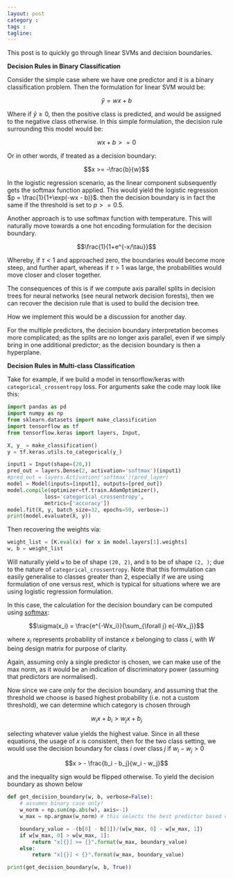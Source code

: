 ```yaml
---
layout: post
category : 
tags : 
tagline: 
---
```


This post is to quickly go through linear SVMs and decision boundaries. 

**Decision Rules in Binary Classification**

Consider the simple case where we have one predictor and it is a binary classification problem. Then the formulation for linear SVM would be:

$$\hat{y} = wx + b$$

Where if $\hat{y} \geq 0$, then the positive class is predicted, and would be assigned to the negative class otherwise. In this simple formulation, the decision rule surrounding this model would be:

$$wx + b >= 0$$

Or in other words, if treated as a decision boundary:

$$x >= -\frac{b}{w}$$

In the logistic regression scenario, as the linear component subsequently gets the softmax function applied. This would yield the logistic regression $p = \frac{1}{1+\exp(-wx - b)}$. then the decision boundary is in fact the same if the threshold is set to $p >= 0.5$. 

Another approach is to use softmax function with temperature. This will naturally move towards a one hot encoding formulation for the decision boundary.

$$\frac{1}{1+e^{-x/\tau}}$$

Whereby, if $\tau < 1$ and approached zero, the boundaries would become more steep, and further apart, whereas if $\tau > 1$ was large, the probabilities would move closer and closer together. 

The consequences of this is if we compute axis parallel splits in decision trees for neural networks (see neural network decision forests), then we can recover the decision rule that is used to build the decision tree. 

How we implement this would be a discussion for another day. 

For the multiple predictors, the decision boundary interpretation becomes more complicated; as the splits are no longer axis parallel, even if we simply bring in one additional predictor; as the decision boundary is then a hyperplane.

**Decision Rules in Multi-class Classification**

Take for example, if we build a model in tensorflow/keras with `categorical_crossentropy` loss. For arguments sake the code may look like this:

```py
import pandas as pd
import numpy as np
from sklearn.datasets import make_classification
import tensorflow as tf
from tensorflow.keras import layers, Input,

X, y_ = make_classification()
y = tf.keras.utils.to_categorical(y_)

input1 = Input(shape=(20,))
pred_out = layers.Dense(2, activation='softmax')(input1)
#pred_out = layers.Activation('softmax')(pred_layer)
model = Model(inputs=[input1], outputs=[pred_out])
model.compile(optimizer=tf.train.AdamOptimizer(),
            loss='categorical_crossentropy',
            metrics=['accuracy'])
model.fit(X, y, batch_size=32, epochs=50, verbose=1)
print(model.evaluate(X, y))
```

Then recovering the weights via:

```py
weight_list = [K.eval(x) for x in model.layers[1].weights]
w, b = weight_list
```

Will naturally yield `w` to be of shape `(20, 2)`, and `b` to be of shape `(2, )`; due to the nature of `categorical_crossentropy`. Note that this formulation can easily generalise to classes greater than 2, especially if we are using formulation of one versus rest, which is typical for situations where we are using logistic regression formulation.

In this case, the calculation for the decision boundary can be computed using [softmax](https://en.wikipedia.org/wiki/Softmax_function):

$$\sigma(x_i) = \frac{e^{-Wx_i}}{\sum_{\forall j} e{-Wx_j}}$$

where $x_i$ represents probability of instance $x$ belonging to class $i$, with $W$ being design matrix for purpose of clarity. 

Again, assuming only a single predictor is chosen, we can make use of the max norm, as it would be an indication of discriminatory power (assuming that predictors are normalised). 

Now since we care only for the decision boundary, and assuming that the threshold we choose is based highest probability (i.e. not a custom threshold), we can determine which category is chosen through

$$w_i x + b_i > w_j x + b_j$$

selecting whatever value yields the highest value. Since in all these equations, the usage of $x$ is consistent, then for the two class setting, we would use the decision boundary for class $i$ over class $j$ if $w_i - w_j > 0$

$$x > - \frac{b_i - b_j}{w_i - w_j}$$

and the inequality sign would be flipped otherwise. To yield the decision boundary as shown below

```py
def get_decision_boundary(w, b, verbose=False):
    # assumes binary case only!
    w_norm = np.sum(np.abs(w), axis=-1)
    w_max = np.argmax(w_norm) # this selects the best predictor based on the norm.

    boundary_value = -(b[0] - b[1])/(w[w_max, 0] - w[w_max, 1])
    if w[w_max, 0] > w[w_max, 1]:
        return "x[{}] >= {}".format(w_max, boundary_value)
    else:
        return "x[{}] < {}".format(w_max, boundary_value)

print(get_decision_boundary(w, b, True))
```







